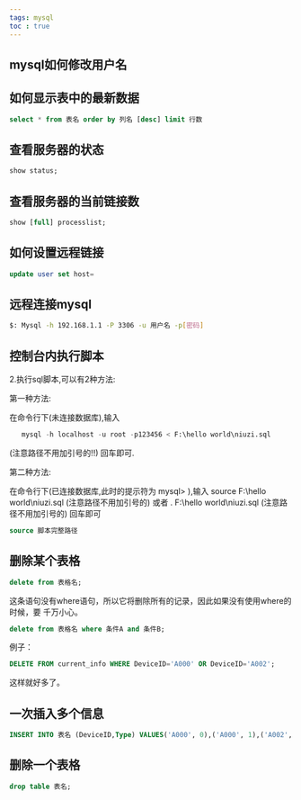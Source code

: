 ```yaml
---
tags: mysql
toc : true
--- 
```

## mysql如何修改用户名

## 如何显示表中的最新数据

```sql
select * from 表名 order by 列名 [desc] limit 行数
```

## 查看服务器的状态

```sql 
show status;
```

## 查看服务器的当前链接数

```sql
show [full] processlist;
```

## 如何设置远程链接

```sql
update user set host=
```

## 远程连接mysql

```bash
$: Mysql -h 192.168.1.1 -P 3306 -u 用户名 -p[密码]
```
## 控制台内执行脚本

2.执行sql脚本,可以有2种方法:

第一种方法:

在命令行下(未连接数据库),输入 

```sql
   mysql -h localhost -u root -p123456 < F:\hello world\niuzi.sql 
```

(注意路径不用加引号的!!) 回车即可.

第二种方法:

在命令行下(已连接数据库,此时的提示符为 mysql> ),输入 source F:\hello
world\niuzi.sql (注意路径不用加引号的) 或者 \. F:\hello world\niuzi.sql (注意路
径不用加引号的) 回车即可

```sql
source 脚本完整路径
```

## 删除某个表格

```sql
delete from 表格名;
```

这条语句没有where语句，所以它将删除所有的记录，因此如果没有使用where的时候，要
千万小心。

```sql
delete from 表格名 where 条件A and 条件B;
```

例子：
```sql
DELETE FROM current_info WHERE DeviceID='A000' OR DeviceID='A002';
```

这样就好多了。

## 一次插入多个信息

```sql
INSERT INTO 表名 (DeviceID,Type) VALUES('A000', 0),('A000', 1),('A002', 0),('A002', 1);
```

## 删除一个表格

```sql
drop table 表名;
```

